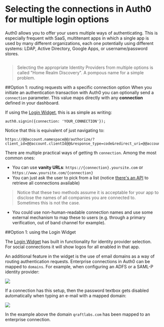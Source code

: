 # Selecting the connections in Auth0 for multiple login options 

Auth0 allows you to offer your users multiple ways of authenticating. This is especially frequent with SaaS, multitenant apps in which a single app is used by many different organizations, each one potentially using different systems: LDAP, Active Directory, Google Apps, or username/password stores.

![]()

> Selecting the appropriate Identity Providers from multiple options is called "Home Realm Discovery". A pompous name for a simple problem.

##Option 1: routing requests with a specific connection option
When you initiate an authentication transaction with Auth0 you can optionally send a `connection` parameter. This value maps directly with any __connection__ defined in your dashboard.

If using the [Login Widget](login-widget2), this is as simple as writing:

	auth0.signin({connection: 'YOUR_CONNECTION'});


Notice that this is equivalent of just navigating to:

	https://@@account.namespace@@/authorize/?client_id=@@account.clientId@@&response_type=code&redirect_uri=@@account.callback@@&state=OPAQUE_VALUE&connection=YOUR_CONNECTION

There are multiple practical ways of getting th `connection`. Among the most common ones:

* You can use __vanity URLs__: `https://{connection}.yoursite.com` or `https://www.yoursite.com/{connection}`
* You can just ask the user to pick from a list (notice [there's an API](https://docs.auth0.com/api#!#get--api-connections) to retrieve all connections available)

> Notice that these two methods assume it is acceptable for your app to disclose the names of all companies you are connected to. Sometimes this is not the case.

* You could use non-human-readable connection names and use some external mechanism to map these to users (e.g. through a primary verification, out of band channel for example).

##Option 1: using the Login Widget

The [Login Widget](login-widget2) has built in functionality for identity provider selection. For social connections it will show logos for all enabled in that app. 

An additional feature in the widget is the use of email domains as a way of routing authentication requests. Enterprise connections in Auth0 can be mapped to `domains`. For example, when configuring an ADFS or a SAML-P identity provider:

![](/img/hrd-adfs.png)

If a connection has this setup, then the password textbox gets disabled automatically when typing an e-mail with a mapped domain:

![](/img/hrd-loginwidget.png)

In the example above the domain `qraftlabs.com` has been mapped to an enterprise connection.
